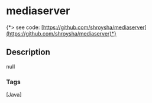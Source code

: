 # mediaserver
{*> see code: [https://github.com/shroysha/mediaserver](https://github.com/shroysha/mediaserver)*}

## Description
null

### Tags
[Java]
